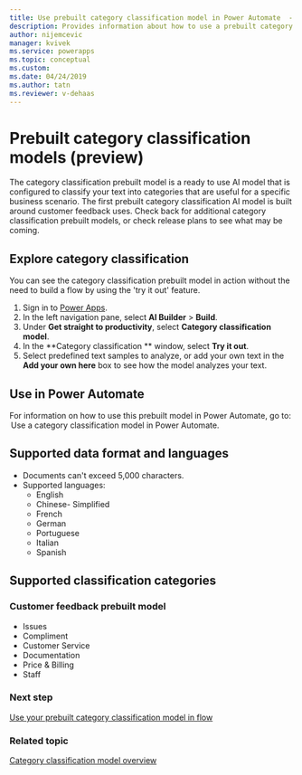 ```yaml
---
title: Use prebuilt category classification model in Power Automate  -  AI Builder | Microsoft Docs
description: Provides information about how to use a prebuilt category classification AI Builder model in Power Automate.
author: nijemcevic
manager: kvivek
ms.service: powerapps
ms.topic: conceptual
ms.custom: 
ms.date: 04/24/2019
ms.author: tatn
ms.reviewer: v-dehaas
---
```


# Prebuilt category classification models (preview)

The category classification prebuilt model is a ready to use AI model that is configured to classify your text into categories that are useful for a specific business scenario. The first prebuilt category classification AI model is built around customer feedback uses. Check back for additional category classification prebuilt models, or check release plans to see what may be coming.

## Explore category classification

You can see the category classification prebuilt model in action without the need to build a flow by using the 'try it out' feature.

1. Sign in to [Power Apps](https://make.powerapps.com).
1. In the left navigation pane, select **AI Builder** > **Build**.
1. Under **Get straight to productivity**, select **Category classification model**.
1. In the **Category classification ** window, select **Try it out**. 
1. Select predefined text samples to analyze, or add your own text in the **Add your own here** box to see how the model analyzes your text.

## Use in Power Automate

For information on how to use this prebuilt model in Power Automate, go to:  Use a category classification model in Power Automate.

## Supported data format and languages
- Documents can't exceed 5,000 characters.
- Supported languages:
  - English
  - Chinese- Simplified
  - French
  - German
  - Portuguese
  - Italian
  - Spanish

## Supported classification categories

### Customer feedback prebuilt model

- Issues
- Compliment
- Customer Service
- Documentation
- Price & Billing
- Staff

### Next step

[Use your prebuilt category classification model in flow](prebuilt-category-classification-pwr-automate.md)

### Related topic

[Category classification model overview](text-classification-overview.md)
